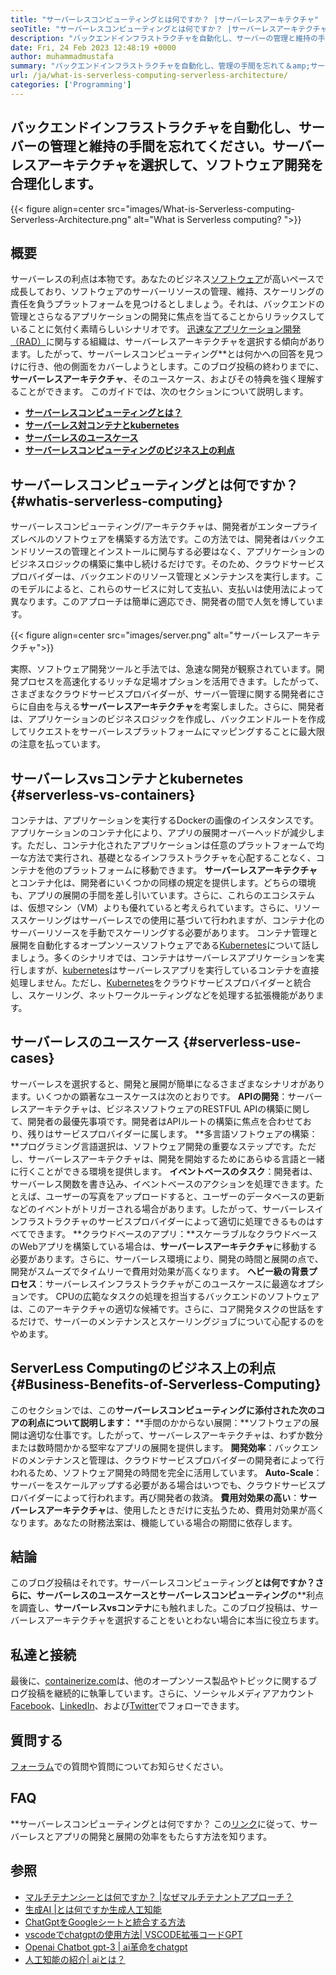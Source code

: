 ```yaml
---
title: "サーバーレスコンピューティングとは何ですか？ |サーバーレスアーキテクチャ" 
seoTitle: "サーバーレスコンピューティングとは何ですか？ |サーバーレスアーキテクチャ" 
description: "バックエンドインフラストラクチャを自動化し、サーバーの管理と維持の手間を忘れてください。サーバーレスアーキテクチャを選択して、ソフトウェア開発を合理化します。" 
date: Fri, 24 Feb 2023 12:48:19 +0000
author: muhammadmustafa
summary: "バックエンドインフラストラクチャを自動化し、管理の手間を忘れて＆amp;サーバーの保守。サーバーレスアーキテクチャを選択して、ソフトウェア開発を合理化します。" 
url: /ja/what-is-serverless-computing-serverless-architecture/
categories: ['Programming']
---
```


## バックエンドインフラストラクチャを自動化し、サーバーの管理と維持の手間を忘れてください。サーバーレスアーキテクチャを選択して、ソフトウェア開発を合理化します。

{{< figure align=center src="images/What-is-Serverless-computing-Serverless-Architecture.png" alt="What is Serverless computing? ">}}


## 概要
サーバーレスの利点は本物です。あなたのビジネス[ソフトウェア][1]が高いペースで成長しており、ソフトウェアのサーバーリソースの管理、維持、スケーリングの責任を負うプラットフォームを見つけるとしましょう。それは、バックエンドの管理とさらなるアプリケーションの開発に焦点を当てることからリラックスしていることに気付く素晴らしいシナリオです。 [迅速なアプリケーション開発（RAD）][2]に関与する組織は、サーバーレスアーキテクチャを選択する傾向があります。したがって、サーバーレスコンピューティング**とは何かへの回答を見つけに行き、他の側面をカバーしようとします。このブログ投稿の終わりまでに、**サーバーレスアーキテクチャ**、そのユースケース、およびその特典を強く理解することができます。
このガイドでは、次のセクションについて説明します。
* **[サーバーレスコンピューティングとは？][3]**
* [**サーバーレス対コンテナとkubernetes**][4]
* **[サーバーレスのユースケース][5]**
* **[サーバーレスコンピューティングのビジネス上の利点][6]**

## サーバーレスコンピューティングとは何ですか？   {#whatis-serverless-computing}
サーバーレスコンピューティング/アーキテクチャは、開発者がエンタープライズレベルのソフトウェアを構築する方法です。この方法では、開発者はバックエンドリソースの管理とインストールに関与する必要はなく、アプリケーションのビジネスロジックの構築に集中し続けるだけです。そのため、クラウドサービスプロバイダーは、バックエンドのリソース管理とメンテナンスを実行します。このモデルによると、これらのサービスに対して支払い、支払いは使用法によって異なります。このアプローチは簡単に適応でき、開発者の間で人気を博しています。

{{< figure align=center src="images/server.png" alt="サーバーレスアーキテクチャ">}}

実際、ソフトウェア開発ツールと手法では、急速な開発が観察されています。開発プロセスを高速化するリッチな足場オプションを活用できます。したがって、さまざまなクラウドサービスプロバイダーが、サーバー管理に関する開発者にさらに自由を与える**サーバーレスアーキテクチャ**を考案しました。さらに、開発者は、アプリケーションのビジネスロジックを作成し、バックエンドルートを作成してリクエストをサーバーレスプラットフォームにマッピングすることに最大限の注意を払っています。

## サーバーレスvsコンテナとkubernetes   {#serverless-vs-containers}
コンテナは、アプリケーションを実行するDockerの画像のインスタンスです。アプリケーションのコンテナ化により、アプリの展開オーバーヘッドが減少します。ただし、コンテナ化されたアプリケーションは任意のプラットフォームで均一な方法で実行され、基礎となるインフラストラクチャを心配することなく、コンテナを他のプラットフォームに移動できます。
**サーバーレスアーキテクチャ**とコンテナ化は、開発者にいくつかの同様の規定を提供します。どちらの環境も、アプリの展開の手間を差し引いています。さらに、これらのエコシステムは、仮想マシン（VM）よりも優れていると考えられています。さらに、リソーススケーリングはサーバーレスでの使用に基づいて行われますが、コンテナ化のサーバーリソースを手動でスケーリングする必要があります。
コンテナ管理と展開を自動化するオープンソースソフトウェアである[Kubernetes][7]について話しましょう。多くのシナリオでは、コンテナはサーバーレスアプリケーションを実行しますが、[kubernetes][7]はサーバーレスアプリを実行しているコンテナを直接処理しません。ただし、[Kubernetes][7]をクラウドサービスプロバイダーと統合し、スケーリング、ネットワークルーティングなどを処理する拡張機能があります。

## サーバーレスのユースケース {#serverless-use-cases}
サーバーレスを選択すると、開発と展開が簡単になるさまざまなシナリオがあります。いくつかの顕著なユースケースは次のとおりです。
**APIの開発**：サーバーレスアーキテクチャは、ビジネスソフトウェアのRESTFUL APIの構築に関して、開発者の最優先事項です。開発者はAPIルートの構築に焦点を合わせており、残りはサービスプロバイダーに属します。
**多言語ソフトウェアの構築：**プログラミング言語選択は、ソフトウェア開発の重要なステップです。ただし、サーバーレスアーキテクチャは、開発を開始するためにあらゆる言語と一緒に行くことができる環境を提供します。
**イベントベースのタスク**：開発者は、サーバーレス関数を書き込み、イベントベースのアクションを処理できます。たとえば、ユーザーの写真をアップロードすると、ユーザーのデータベースの更新などのイベントがトリガーされる場合があります。したがって、サーバーレスインフラストラクチャのサービスプロバイダーによって適切に処理できるものはすべてできます。
**クラウドベースのアプリ：**スケーラブルなクラウドベースのWebアプリを構築している場合は、**サーバーレスアーキテクチャ**に移動する必要があります。さらに、サーバーレス環境により、開発の時間と展開の点で、開発がスムーズでタイムリーで費用対効果が高くなります。
**ヘビー級の背景プロセス**：サーバーレスインフラストラクチャがこのユースケースに最適なオプションです。 CPUの広範なタスクの処理を担当するバックエンドのソフトウェアは、このアーキテクチャの適切な候補です。さらに、コア開発タスクの世話をするだけで、サーバーのメンテナンスとスケーリングジョブについて心配するのをやめます。

## ServerLess Computingのビジネス上の利点 {#Business-Benefits-of-Serverless-Computing}
このセクションでは、この**サーバーレスコンピューティングに添付された次のコアの利点について説明します：**
**手間のかからない展開：**ソフトウェアの展開は適切な仕事です。したがって、サーバーレスアーキテクチャは、わずか数分または数時間かかる堅牢なアプリの展開を提供します。
**開発効率**：バックエンドのメンテナンスと管理は、クラウドサービスプロバイダーの開発者によって行われるため、ソフトウェア開発の時間を完全に活用しています。
**Auto-Scale**：サーバーをスケールアップする必要がある場合はいつでも、クラウドサービスプロバイダーによって行われます。再び開発者の救済。
**費用対効果の高い**：**サーバーレスアーキテクチャ**は、使用したときだけに支払うため、費用対効果が高くなります。あなたの財務法案は、機能している場合の期間に依存します。

## 結論
このブログ投稿はそれです。サーバーレスコンピューティング**とは何ですか？さらに、**サーバーレスのユースケース**とサーバーレスコンピューティング**の**利点を調査し、**サーバーレスvsコンテナ**にも触れました。このブログ投稿は、サーバーレスアーキテクチャを選択することをいとわない場合に本当に役立ちます。

## 私達と接続
最後に、[containerize.com][8]は、他のオープンソース製品やトピックに関するブログ投稿を継続的に執筆しています。さらに、ソーシャルメディアアカウント[Facebook][9]、[LinkedIn][10]、および[Twitter][11]でフォローできます。

## 質問する
[フォーラム][12]での質問や質問についてお知らせください。

## FAQ
**サーバーレスコンピューティングとは何ですか？
この[リンク][3]に従って、サーバーレスとアプリの開発と展開の効率をもたらす方法を知ります。

## 参照
  * [マルチテナンシーとは何ですか？ |なぜマルチテナントアプローチ？][13]
  * [生成AI |とは何ですか生成人工知能][14]
  * [ChatGptをGoogleシートと統合する方法][15]
  * [vscodeでchatgptの使用方法| VSCODE拡張コードGPT][16]
  * [Openai Chatbot gpt-3 | ai革命をchatgpt][17]
  * [人工知能の紹介| aiとは？][18]

  
[1]: https://products.containerize.com/
[2]: https://products.containerize.com/rad/
[3]: #What-is-serverless-computing
[4]: #Serverless-vs-Containers
[5]: #Serverless-use-cases
[6]: #Business-benefits-of-Serverless-Computing
[7]: https://products.containerize.com/devops/kubernetes/
[8]: https://www.containerize.com/
[9]: https://web.facebook.com/containerize
[10]: https://www.linkedin.com/company/containerize/
[11]: https://twitter.com/containerize_co
[12]: https://forum.containerize.com/
[13]: https://blog.containerize.com/programming/what-is-multitenancy-why-a-multi-tenant-approach-2/
[14]: https://blog.containerize.com/artificial-intelligence/what-is-generative-ai-generative-artificial-intelligence/
[15]: https://blog.containerize.com/artificial-intelligence/integrate-chatgpt-with-google-sheets/
[16]: https://blog.containerize.com/artificial-intelligence/how-to-use-chatgpt-in-vscode-the-vscode-extension-codegpt/
[17]: https://blog.containerize.com/artificial-intelligence/what-is-openai-chatbot-gpt-3-chatgpt-an-ai-revolution/
[18]: https://blog.containerize.com/artificial-intelligence/an-introduction-to-artificial-intelligence-what-is-ai/
